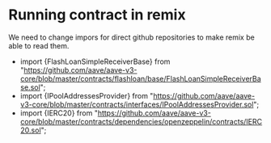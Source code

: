 # Running contract in remix

We need to change impors for direct github repositories to make remix be able to read them.

- import {FlashLoanSimpleReceiverBase} from "https://github.com/aave/aave-v3-core/blob/master/contracts/flashloan/base/FlashLoanSimpleReceiverBase.sol";
- import {IPoolAddressesProvider} from "https://github.com/aave/aave-v3-core/blob/master/contracts/interfaces/IPoolAddressesProvider.sol";
- import {IERC20} from "https://github.com/aave/aave-v3-core/blob/master/contracts/dependencies/openzeppelin/contracts/IERC20.sol";
